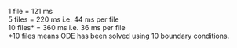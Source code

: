 1 file = 121 ms  
5 files = 220 ms i.e. 44 ms per file  
10 files* = 360 ms i.e. 36 ms per file  
*10 files means ODE has been solved using 10 boundary conditions.
